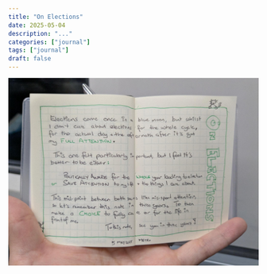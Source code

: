 ```yaml
---
title: "On Elections"
date: 2025-05-04
description: "..."
categories: ["journal"]
tags: ["journal"]
draft: false
---
```


![On Elections](featured.png)